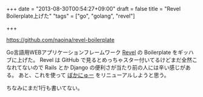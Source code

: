 +++
date = "2013-08-30T00:54:27+09:00"
draft = false
title = "Revel Boilerplate上げた"
"tags" = ["go", "golang", "revel"]

+++

https://github.com/naoina/revel-boilerplate

Go言語用WEBアプリケーションフレームワーク [Revel](https://github.com/robfig/revel) の Boilerplate をギッハブに上げた。
Revel は GitHub で見るとめっちゃスター付いてるけどまだ全然こなれてないので Rails とか Django の便利さが当たり前の人には辛い感じがある。
あと、これを使って [ぼかにゅー](http://vocanew.kuune.org/) をリニューアルしようと思う。

ちなみにまだ1行も書いてない。
